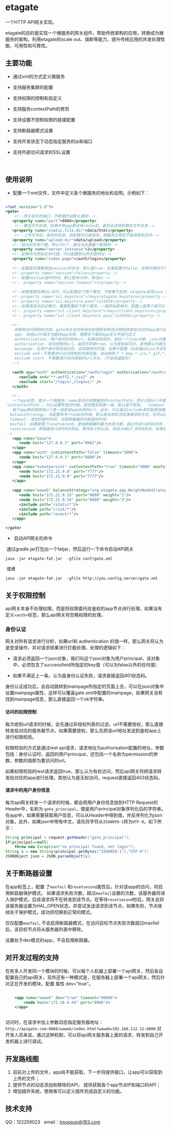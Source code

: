# etagate
一个HTTP API网关实现。

etagate的目的是实现一个微服务的网关组件，帮助传统架构的应用，转换成为微服务的架构，利用etagate的scale out、熔断等能力，提升传统应用的并发处理性能、可用性和可靠性。




## 主要功能

+ 通过xml的方式定义微服务

+ 支持服务集群的配置

+ 支持权限的控制和自定义

+ 支持服务contextPath的修剪

+ 支持设置不控制权限的链接配置

+ 支持断路器模式设置

+ 支持开发状态下动态指定服务的ip和端口

+ 支持外部访问请求的SSL设置

  ​


## 使用说明

+ 配置一个xml文件，文件中定义各个微服务的地址和说明。示例如下：

```xml

<?xml version="1.0"?>
<gate>
    <!--网关监听的端口，不配置的话默认是80-->
   <property name="port">8088</property>
    <!--静态文件目录，如果所有app都没有route到，最后会选择到静态文件目录--> 
   <property name="static.file.dir">data/html</property> 
    <!--上传文件后，保存的目录，目前暂时只能保存，微服务应用还不能获取到文件-->
   <property name="upload.dir">data/upload</property>
   <!--启动的实例个数，默认为1个，建议与处理器个数相同-->
   <property name="server.instance">2</property>
   <!--如果作为网站反向代理，可以配置默认的页面地址-->
   <property name="index.page">/auth/login</property>
  
   <!--配置是否需要增加session的支持，默认是true，如果配置为false，权限代理将不可用-->
   <!--property name="session">false</property-->
   <!--配置session超时时间，默认是30分钟，单位ms-->  
   <!-- property name="session.timeout"></property-->
  
   <!--如果需要启用SSL访问，可以配置如下两个属性，不配置不启用，etagate采用java keytool工具管理证书-->
   <!--property name="ssl.keystore">/keys/etagate.keystore</property-->
   <!--property name="ssl.keystore.pass">123456</property-->
   <!--如果是双向验证模式，需要配置如下两个属性，一般网站是单向，配置上面两个就可以了-->
   <!-- property name="ssl.client.keystore">/keys/client.keystore</property-->
   <!-- property name="ssl.client.keystore.pass">123456</property-->
  
   <!--
    权限和访问控制的内容，gate网关会将所有的权限校验和访问控制转发给对应的app进行处理
    app: 完成auth相关功能的app名称，需要在下面的app定义中进行定义
    authentication：用户身份校验的url，如果校验成功，返回一个json对象，json对象中存在successfield字段，就会认为校验通过，返回空或者返回的json中没有successfield字段，会认为不通过
    authorisation：访问控制的url，返回字符串true，认为是有权访问，其他都认为是无权访问
    mainpage：在用户身份校验成功后，自动跳转的页面，如果不配置（比如通过ajax方式发起的请求），直接返回ok字符串
    exclude end：不需要进行访问控制的资源后缀，自动排除了 *.bmp,*.ico,*.gif,*.jpg,*.png,*.woff,*.css,*.js 等文件
    exclude start：不需要进行访问控制的url开头，（不支持通配符）
   -->
 
   <auth app="auth" authentication="/auth/login" authorisation="/auth/checkPermission" mainpage= "/auth/mainpage" successfield="userid">
      <exclude end="**.woff2,*.css2" />
      <exclude start="/login/,/logout/" />
   </auth>

   <!--
   一个app标签，表示一个微服务，name是访问该微服务的contextPath，网关识别url中第一级，将其作为微服务的名称，相应的转发给该服务进行处理。通过配置
`cutContextPath`，可以设置转发的时候，是否要剪除第一级，默认是不剪除。 `timeout`表示转发请求时候的超时时间，默认值为5000。
   每个app都会接收到url第一级是该app名称的url，此外，可以通过include来匹配其他路径，支持通配符和正则表达式
  balanceStrategy: 当配置有多个node的时候，默认是采用轮流处理请求的方式，也可以通过配置一个NodeStragegy实现，来指定对请求处理的逻辑，目前系统还提供一个WeightNodeStrategy实现，可以通过node节点指定的weight来分发请求。
  timeout: 请求的超时时间，也是断路器的判断超时时间
  maxfail：如果配置了resetsecond，是指断路器的最大失败次数，超过将进入OPEN状态，如果没有配置，是某个节点允许的最大失败次数，超过将被移除。
  resetsecond：断路器进入OPEN状态后，等待多少秒以后，将进入HALF_OPEN状态，如果成功进入CLOSE，否则维持OPEN
-->
   <app name="base">
      <node host="127.0.0.1" port="8082"/>
   </app>
   <app name="auth" cutContextPath="false" timeout="3000">
      <node host="127.0.0.1" port="8080"/>
   </app>
   <app name="eventpersist" cutContextPath="true" timeout="3000" maxfail="5" resetsecond="10000">
      <node host="172.21.9.8" port="7777"/>
      <node host="172.21.9.9" port="7777"/>
   </app>      
  
   <app name="waweb" balanceStrategy="org.etagate.app.WeightNodeStrategy">
      <node host="172.21.9.15" port="8080" weight="1"/>
      <node host="172.21.9.16" port="8080" weight="3"/>
      <include path="/static*"/>
      <include path="/risk/*"/>
      <include path="/event/*"/>
   </app>

</gate>
```

+  启动API网关的命令

  通过gradle jar打包出一个fatjar，然后运行一下命令启动API网关

  `java -jar etagate-fat.jar  -gfile conf/gate.xml`

  或者

  `java -jar etagate-fat.jar  -gfile http://you.config.server/gate.xml`



## 关于权限控制

api网关本身不处理权限，而是将权限委托给鉴权的app节点进行处理。如果没有定义`<auth>`标签，那么api网关将忽略权限的处理。

### 身份认证
网关对所有请求进行分析，如果url和 authentication 的值一样，那么网关将认为是登录操作，并对请求结果进行拦截处理。处理的逻辑如下：

+ 请求必须返回一个json对象，我们叫这个json对象为用户principal，该对象中，必须包含了successfield所指定的key值（可以为false以外的任何值）

+ 如果不满足上一条，认为是身份认证失败，请求直接返回401状态码。




身份认证成功后，会自动跳转到mainpage所指定的页面上去，可以在json对象中设置mainpage属性，这样可以覆盖gate.xml中配置的mainpage，如果网关没有找到mainpage信息，那么直接返回一个ok字符串。

#### 访问的权限控制
每次收到url请求的时候，会先通过非授权列表的过滤，url不需要授权，那么直接转发给对应的服务器节点，如果需要授权，那么先把该url地址发送到鉴权app上进行权限校验。

权限校验的方式是通过rest api请求，请求地址为authorisation配置的地址，参数包括：身份认证时，返回的用户principal，还包括一个名称为permission的参数，参数的值即为要访问的url。

如果权限校验的rest请求返回true，那么认为有权访问，然后api网关将把请求转发给对应的app进行处理。其他认为是无权访问，request直接返回403状态码。

#### 请求中的用户身份信息
每次api网关转发一个请求的时候，都会把用户身份信息放到HTTP Request的Header中，名称为 `gate_principal`，值是用户principal对象序列化后的字符串。在app中，如果需要获取用户信息，可以从Header中得到值，并反序列化为json对象。此外，如果json中带有中文，请先将字符从`ISO8859-1`转为`UTF-8`。如下所示：

```java
String principal = request.getHeader("gate_principal");
if(principal==null)
	throw new Exception("no principal found, not login");
String s = new String(principal.getBytes("ISO8859-1"),"UTF-8");
JSONObject json = JSON.parseObject(s);
```




## 关于断路器设置
在app标签上，配置 了`maxfail` 和`resetsecond`属性后，针对该app的访问，将启用断路器保护模式。
如果请求失败次数，超过`maxfail`设置的次数，该服务器将进入保护模式，后续请求将不在转发到该节点。在等待`resetsecond`秒后，网关会将该服务器设置为HAL_OPEN状态，并尝试发送请求到该节点，如果失败，节点继续处于保护模式，成功则切换到正常的模式。

仅仅配置`maxfail`, 不会启用断路器模式，在访问目标节点失败次数超过maxfail后，该目标节点将从服务器列表中移除。

设置处于dev模式的app，不会启用断路器。


## 对开发过程的支持
在有多人开发同一个模块的时候，可以每个人机器上部署一个api网关，然后各自配置自己的api网关，另外还有一种模式是，在服务器上部署一个api网关，然后针对正在开发的模块，配置 属性 dev="true"。

```xml

    <app name="waweb" dev="true" timeout="90000">
        <node host="172.18.4.44" port="8080"/>
    </app>   
 
```
访问时，在请求中加上参数动态指定服务器地址：
`http://apigate.com:8888/waweb/index.html?waweb=192.168.112.12:8000`
对开发人员来说，通过这种机制，可以将api网关服务器上面的请求，转发到自己开发机器上进行调试。




## 开发路线图

1. 目前对上传的文件，app尚不能获取，下一步将提供接口，让app可以获取到上传的文件；
2. 提供节点的动态添加和移除的API， 提供获取各个app节点IP和端口的API；
3. 增加插件系统，使用者可以定义插件完成自定义的功能。


## 技术支持

QQ：122259023   email：troopson@163.com



